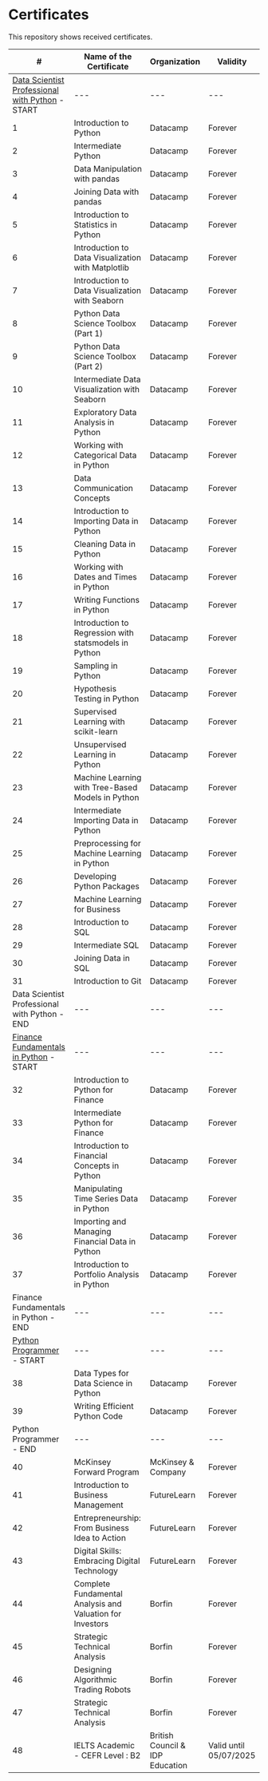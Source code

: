# Certificates

This repository shows received certificates.

| # | Name of the Certificate | Organization | Validity | 
| --- | --- | --- | --- |
| [Data Scientist Professional with Python](https://www.datacamp.com/tracks/data-scientist-professional-with-python) - START | --- | --- | --- |
| 1 | Introduction to Python | Datacamp | Forever |
| 2 | Intermediate Python | Datacamp | Forever |
| 3 | Data Manipulation with pandas | Datacamp | Forever |
| 4 | Joining Data with pandas | Datacamp | Forever |
| 5 | Introduction to Statistics in Python | Datacamp | Forever |
| 6 | Introduction to Data Visualization with Matplotlib | Datacamp | Forever |
| 7 | Introduction to Data Visualization with Seaborn | Datacamp | Forever |
| 8 | Python Data Science Toolbox (Part 1) | Datacamp | Forever |
| 9 | Python Data Science Toolbox (Part 2) | Datacamp | Forever |
| 10 | Intermediate Data Visualization with Seaborn | Datacamp | Forever |
| 11 | Exploratory Data Analysis in Python | Datacamp | Forever |
| 12 | Working with Categorical Data in Python | Datacamp | Forever |
| 13 | Data Communication Concepts | Datacamp | Forever |
| 14 | Introduction to Importing Data in Python | Datacamp | Forever |
| 15 | Cleaning Data in Python | Datacamp | Forever |
| 16 | Working with Dates and Times in Python | Datacamp | Forever |
| 17 | Writing Functions in Python | Datacamp | Forever |
| 18 | Introduction to Regression with statsmodels in Python | Datacamp | Forever |
| 19 | Sampling in Python | Datacamp | Forever |
| 20 | Hypothesis Testing in Python | Datacamp | Forever |
| 21 | Supervised Learning with scikit-learn | Datacamp | Forever |
| 22 | Unsupervised Learning in Python | Datacamp | Forever |
| 23 | Machine Learning with Tree-Based Models in Python | Datacamp | Forever |
| 24 | Intermediate Importing Data in Python | Datacamp | Forever |
| 25 | Preprocessing for Machine Learning in Python | Datacamp | Forever |
| 26 | Developing Python Packages | Datacamp | Forever |
| 27 | Machine Learning for Business | Datacamp | Forever |
| 28 | Introduction to SQL | Datacamp | Forever |
| 29 | Intermediate SQL | Datacamp | Forever |
| 30 | Joining Data in SQL | Datacamp | Forever |
| 31 | Introduction to Git | Datacamp | Forever |
| Data Scientist Professional with Python - END | --- | --- | --- |
| [Finance Fundamentals in Python](https://www.datacamp.com/tracks/finance-fundamentals-in-python) - START | --- | --- | --- |
| 32 | Introduction to Python for Finance | Datacamp | Forever |
| 33 | Intermediate Python for Finance | Datacamp | Forever |
| 34 | Introduction to Financial Concepts in Python | Datacamp | Forever |
| 35 | Manipulating Time Series Data in Python | Datacamp | Forever |
| 36 | Importing and Managing Financial Data in Python | Datacamp | Forever |
| 37 | Introduction to Portfolio Analysis in Python | Datacamp | Forever |
| Finance Fundamentals in Python - END | --- | --- | --- |
| [Python Programmer](https://www.datacamp.com/tracks/python-programmer) - START | --- | --- | --- |
| 38 | Data Types for Data Science in Python | Datacamp | Forever |
| 39 | Writing Efficient Python Code | Datacamp | Forever |
| Python Programmer - END | --- | --- | --- |
| 40 | McKinsey Forward Program | McKinsey & Company | Forever |
| 41 | Introduction to Business Management | FutureLearn | Forever |
| 42 | Entrepreneurship: From Business Idea to Action | FutureLearn | Forever |
| 43 | Digital Skills: Embracing Digital Technology | FutureLearn | Forever |
| 44 | Complete Fundamental Analysis and Valuation for Investors | Borfin | Forever |
| 45 | Strategic Technical Analysis | Borfin | Forever |
| 46 | Designing Algorithmic Trading Robots | Borfin | Forever |
| 47 | Strategic Technical Analysis | Borfin | Forever |
| 48 | IELTS Academic - CEFR Level : B2 | British Council & IDP Education | Valid until 05/07/2025 |

